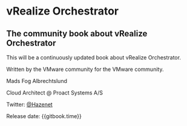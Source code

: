 


# vRealize Orchestrator

## The community book about vRealize Orchestrator

This will be a continuously updated book about vRealize Orchestrator.

Written by the VMware community for the VMware community.

Mads Fog Albrechtslund

Cloud Architect @ Proact Systems A/S

Twitter: [@Hazenet](https://twitter.com/Hazenet)


Release date: {{gitbook.time}}